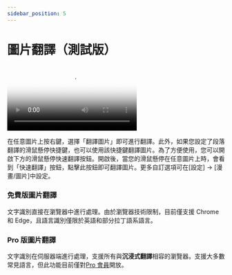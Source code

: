 ```yaml
---
sidebar_position: 5
---
```


# 圖片翻譯（測試版）

<video
  controls
  poster="https://s.immersivetranslate.com/static/extension/images/image_tansalte_intro-qkKVLH.png"
  src="https://s.immersivetranslate.com/assets/r2-uploads/image_trabslate_zh-m4e2UQzQZGiM7cHr.mp4"
/>

在任意圖片上按右鍵，選擇「翻譯圖片」即可進行翻譯。此外，如果您設定了段落翻譯的滑鼠懸停快捷鍵，也可以使用該快捷鍵翻譯圖片。為了方便使用，您可以開啟下方的滑鼠懸停快速翻譯按鈕。開啟後，當您的滑鼠懸停在任意圖片上時，會看到「快速翻譯」按鈕，點擊此按鈕即可翻譯圖片。更多自訂選項可在[設定] -> [漫畫/圖片]中設定。

### 免費版圖片翻譯

文字識別直接在瀏覽器中進行處理。由於瀏覽器技術限制，目前僅支援 Chrome 和 Edge，且語言識別僅限於英語和部分拉丁語系語言。

### Pro 版圖片翻譯

文字識別在伺服器端進行處理，支援所有與**沉浸式翻譯**相容的瀏覽器。支援大多數常見語言，但此功能目前僅對[Pro 會員](https://immersivetranslate.com/auth/pricing/?utm_source=officialSite&utm_medium=usageDoc&utm_campaign=usageDocImage)開放。
